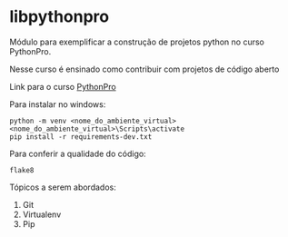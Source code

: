 # libpythonpro
Módulo para exemplificar a construção de projetos python no curso PythonPro.

Nesse curso é ensinado como contribuir com projetos de código aberto

Link para o curso [PythonPro](https://www.dev.pro.br/)

Para instalar no windows:

```colsole
python -m venv <nome_do_ambiente_virtual>
<nome_do_ambiente_virtual>\Scripts\activate
pip install -r requirements-dev.txt
```
Para conferir a qualidade do código:

````commandline
flake8
````


Tópicos a serem abordados:
1. Git
2. Virtualenv
3. Pip